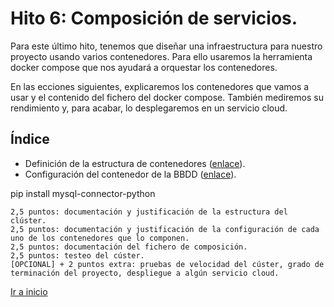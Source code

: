 # **Hito 6**: Composición de servicios.
  
Para este último hito, tenemos que diseñar una infraestructura para nuestro proyecto usando varios contenedores. Para ello usaremos la herramienta docker compose que nos ayudará a orquestar los contenedores.

En las ecciones siguientes, explicaremos los contenedores que vamos a usar y el contenido del fichero del docker compose. También mediremos su rendimiento y, para acabar, lo desplegaremos en un servicio cloud.

## Índice

* Definición de la estructura de contenedores ([enlace](estructura.md)).
* Configuración del contenedor de la BBDD ([enlace](confDB.md)).

pip install mysql-connector-python

    
    2,5 puntos: documentación y justificación de la estructura del clúster.
    2,5 puntos: documentación y justificación de la configuración de cada uno de los contenedores que lo componen.
    2,5 puntos: documentación del fichero de composición.
    2,5 puntos: testeo del cúster.
    [OPCIONAL] + 2 puntos extra: pruebas de velocidad del cúster, grado de terminación del proyecto, despliegue a algún servicio cloud.



[Ir a inicio](../../README.md)